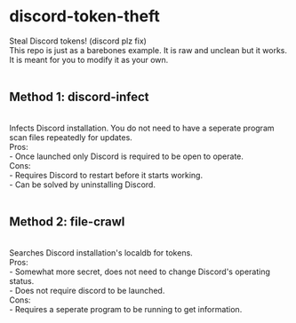 # discord-token-theft
Steal Discord tokens! (discord plz fix)  
This repo is just as a barebones example. It is raw and unclean but it works. It is meant for you to modify it as your own.
<br /><br />
<h2>Method 1: discord-infect</h2><br />
Infects Discord installation. You do not need to have a seperate program scan files repeatedly for updates.<br />
Pros:<br />
 - Once launched only Discord is required to be open to operate.<br />
Cons:<br />
 - Requires Discord to restart before it starts working.<br />
 - Can be solved by uninstalling Discord.
<br /><br />
<h2>Method 2: file-crawl</h2><br />
Searches Discord installation's localdb for tokens.<br />
Pros:<br />
 - Somewhat more secret, does not need to change Discord's operating status.<br />
 - Does not require discord to be launched.<br />
Cons:<br />
 - Requires a seperate program to be running to get information.
